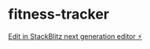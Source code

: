 # fitness-tracker

[Edit in StackBlitz next generation editor ⚡️](https://stackblitz.com/~/github.com/YERRAGUNA123/fitness-tracker)